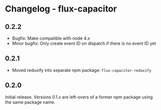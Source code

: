 # Changelog - flux-capacitor

## 0.2.2

- Bugfix: Make compatible with node 4.x
- Minor bugfix: Only create event ID on dispatch if there is no event ID yet

## 0.2.1

- Moved reduxify into separate npm package: `flux-capacitor-reduxify`

## 0.2.0

Initial release. Versions 0.1.x are left-overs of a former npm package using the same package name.

